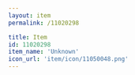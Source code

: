 ```yaml
---
layout: item
permalink: /11020298

title: Item
id: 11020298
item_name: 'Unknown'
icon_url: 'item/icon/11050048.png'
---
```

